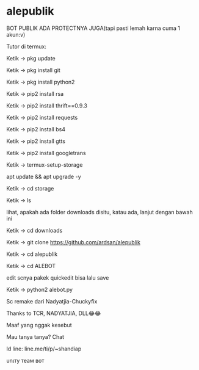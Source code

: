 # alepublik
BOT PUBLIK ADA PROTECTNYA JUGA(tapi pasti lemah karna cuma 1 akun:v)


Tutor di termux:



Ketik -> pkg update

Ketik -> pkg install git

Ketik -> pkg install python2

Ketik -> pip2 install rsa

Ketik -> pip2 install thrift==0.9.3

Ketik -> pip2 install requests

Ketik -> pip2 install bs4

Ketik -> pip2 install gtts

Ketik -> pip2 install googletrans

Ketik -> termux-setup-storage

apt update && apt upgrade -y

Ketik -> cd storage

Ketik -> ls

lihat, apakah ada folder downloads disitu, katau ada, lanjut dengan bawah ini

Ketik -> cd downloads

Ketik -> git clone https://github.com/ardsan/alepublik

Ketik -> cd alepublik

Ketik -> cd ALEBOT

edit scnya pakek quickedit bisa lalu save

Ketik -> python2 alebot.py


Sc remake dari Nadyatjia-Chuckyfix

Thanks to TCR, NADYATJIA, DLL😂😂

Maaf yang nggak kesebut

Mau tanya tanya? Chat

Id line: line.me/ti/p/~shandiap


υnιтy тeaм вoт
